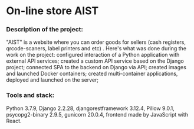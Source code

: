 # On-line store  AIST
### Description of the project:
"AIST" is a website where you can order goods for sellers (cash registers, qrcode-scaners, label printers and etc) . Here's what was done during the work on the project:
configured interaction of a Python application with external API services;
created a custom API service based on the Django project;
connected SPA to the backend on Django via API;
created images and launched Docker containers;
created multi-container applications, deployed and launched on the server;
### Tools and stack:
Python 3.7.9, Django 2.2.28, djangorestframework 3.12.4, Pillow 9.0.1, psycopg2-binary 2.9.5, gunicorn 20.0.4,
frontend  made by JavaScript  with React.

